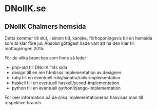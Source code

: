 DNollK.se
====================
DNollK Chalmers hemsida
-------------------
Detta kommer till slut, i sinom tid, kanske, förhoppningsvis bli en hemsida som är klar före jul.
Absolut göttigast hade vart att ha den klar till mottagningen 2015.

För de olika branches som finns så leder

 * php-old till  DNollK '14s sida
 * design till en ren html/css implementation av designen
 * ruby till en eventuell ruby/sinatra/rails-implementation
 * haskell till en eventuell haskell/yesod-implementation
 * python till en eventuell python/django-implementation
 
 
För mer information på de olika implementationerna hänvisas man till respektive branch.

